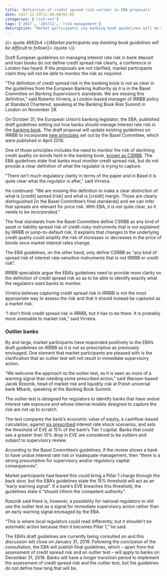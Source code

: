 ```yaml
---
title: 'Definition of credit spread risk unclear in EBA proposals'
date: 2017-11-29T12:00:00+02:00
categories: ['risk-net']
tags: ['2017', '201711', 'risk management']
description: 'Market participants say banking book guidelines will be difficult to follow'
---
```


{{< quote 4682b4 >}}_Market participants say banking book guidelines will be difficult to follow_{{< /quote >}}

Draft European guidelines on managing interest rate risk in bank deposit and loan books do not define credit spread risk clearly, a conference in London has heard. If the proposals are not clarified, market participants claim they will not be able to monitor the risk as required.

“The definition of credit spread risk in the banking book is not as clear in the guidelines from the European Banking Authority as it is in the Basel Committee on Banking Supervision’s standards. We are missing this definition,” said Roberto Virreira, a London-based manager of IRRBB policy at Standard Chartered, speaking at the Banking Book Risk Summit in London on November 28.

On October 31, the European Union’s banking legislator, the EBA, published draft guidelines setting out how banks should manage interest rate risk in the [banking book](https://www.risk.net/topics/interest-rate-risk-in-the-banking-book-irrbb). The draft proposal will update existing guidelines on IRRBB to incorporate [new principles](https://www.risk.net/regulation/basel-committee/2457423/basel-interest-rate-risk-disclosures-problematic) set out by the Basel Committee, which were published in April 2016.

One of those principles includes the need to monitor the risk of declining credit quality on bonds held in the banking book, [known as CSRBB](https://www.risk.net/regulation/basel-committee/2402996/basel-cuts-credit-spread-charge-banking-book-work). The EBA guidelines state that banks must monitor credit spread risk, but do not provide a clear definition of what the regulator is trying to capture.

“There isn’t much regulatory clarity in terms of the paper and in Basel it is quite clear what the regulator is after,” said Virreira.

He continued: “We are missing this definition to make a clear distinction of what is [credit] spread [risk] and what is [credit] margin. Those are clearly distinguished [in the Basel Committee’s final standards] and we can infer that spreads are relevant for price risk. With EBA, it is not quite clear, so it needs to be incorporated.”

The final standards from the Basel Committee define CSRBB as any kind of asset or liability spread risk of credit-risky instruments that is not explained by IRRBB or jump-to-default risk. It explains that changes to the underlying credit quality could amplify the risk of increases or decreases in the price of bonds once market interest rates change.

The EBA guidelines, on the other hand, only define CSRBB as “any kind of spread risk of interest rate-sensitive instruments that is not IRRBB or credit risk”.

IRRBB specialists argue the EBA’s guidelines need to provide more clarity on the definition of credit spread risk so as to be able to identify exactly what the regulators want banks to monitor.

Virreira believes capturing credit spread risk in IRRBB is not the most appropriate way to assess the risk and that it should instead be captured as a market risk.

“I don’t think credit spread risk is IRRBB, but it has to be there. It is probably more amenable to market risk,” said Virreira.

### Outlier banks

By and large, market participants have responded positively to the EBA’s draft guidelines on IRRBB as it is not as prescriptive as previously envisaged. One element that market participants are pleased with is the clarification that an outlier test will not result in immediate supervisory action.

“We welcome the approach to the outlier test, as it is seen as more of a warning signal than needing some prescribed action,” said Warsaw-based Jacek Rzeznik, head of market risk and liquidity risk at Polish universal bank Mbank, speaking at the Banking Book Summit.

The outlier test is designed for regulators to identify banks that have undue interest rate exposure and whose internal models designed to capture the risk are not up to scratch.

The test compares the bank’s economic value of equity, a cashflow-based calculation, against [six prescribed](https://www.risk.net/regulation/4701931/ecb-rate-risk-stress-test-renews-fears-over-internal-models) interest rate shock scenarios, and sets the threshold of EVE at 15% of the bank’s Tier 1 capital. Banks that could see a greater than 15% drop in EVE are considered to be outliers and subject to supervisory review.

According to the Basel Committee’s guidelines, if the review shows a bank to have undue interest rate risk or inadequate management, then “there is a strong presumption for supervisory and/or regulatory capital consequences”.

Market participants had feared this could bring a Pillar 1 charge through the back door, but the EBA’s guidelines state the 15% threshold will act as an “early warning signal”. If a bank’s EVE breaches this threshold, the guidelines state it “should inform the competent authority”.

Rzeznik said there is, however, a possibility for national regulators to still use the outlier test as a signal for immediate supervisory action rather than an early warning signal envisaged by the EBA.

“This is where local regulators could read differently, but it shouldn’t be automatic action because then it becomes Pillar 1,” he said.

The EBA’s draft guidelines are currently being consulted on and this discussion will close on January 31, 2018. Following the conclusion of the consultation, the EBA will publish final guidelines, which – apart from the assessment of credit spread risk and an outlier test – will apply to banks on December 31, 2018. Banks will have a longer transition period to implement the assessment of credit spread risk and the outlier test, but the guidelines do not define how long that will be.

